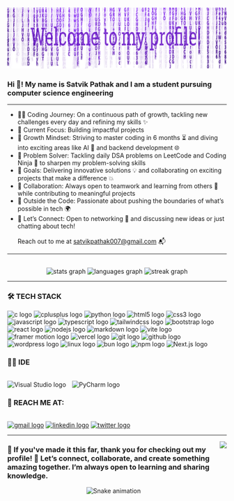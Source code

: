 <br clear="both">

<div align="center">
  <img height="140" src="https://raw.githubusercontent.com/satvikpathak/satvikpathak/refs/heads/main/header.png"  />
</div>



<h3 align="left">Hi 👋! My name is Satvik Pathak and I am a student pursuing computer science engineering</h3>
<hr>

<ul>
  <li>👨‍💻 Coding Journey: On a continuous path of growth, tackling new challenges every day and refining my skills ✨</li>
  <li>🚀 Current Focus: Building impactful projects</li>
  <li>🌱 Growth Mindset: Striving to master coding in 6 months ⏳ and diving into exciting areas like AI 🤖 and backend development 🌐</li>
  <li>🧠 Problem Solver: Tackling daily DSA problems on LeetCode and Coding Ninja 📝 to sharpen my problem-solving skills</li>
  <li>🎯 Goals: Delivering innovative solutions 💡 and collaborating on exciting projects that make a difference 💥</li>
  <li>🤝 Collaboration: Always open to teamwork and learning from others 🤗 while contributing to meaningful projects</li>
  <li>🎉 Outside the Code: Passionate about pushing the boundaries of what’s possible in tech 🌍</li>
  <li>📩 Let’s Connect: Open to networking 🤝 and discussing new ideas or just chatting about tech!</li>
  <br>
  Reach out to me at <a href="mailto:satvikpathak007@gmail.com">satvikpathak007@gmail.com</a> 📬
</ul>



<hr>
<br clear="both">

<div align="center">
  <img src="https://github-readme-stats.vercel.app/api?username=satvikpathak&hide_title=false&hide_rank=false&show_icons=true&include_all_commits=true&count_private=true&disable_animations=false&theme=tokyonight&locale=en&hide_border=false&v=5" height="150" alt="stats graph"  />
  <img src="https://github-readme-stats.vercel.app/api/top-langs?username=satvikpathak&locale=en&hide_title=false&layout=compact&card_width=320&langs_count=10&theme=tokyonight&hide_border=false&v9" height="150" alt="languages graph"  />
  <img src="https://streak-stats.demolab.com?user=satvikpathak&locale=en&mode=daily&theme=tokyonight&hide_border=false&border_radius=5&v=27" height="150" alt="streak graph"  />
</div>
<hr>


<h3 align="left">🛠️ TECH STACK</h3>



<div align="left">
  <img src="https://img.shields.io/badge/C-00599C?style=for-the-badge&logo=c&logoColor=white" height="30" alt="c logo"  />

  <img src="https://img.shields.io/badge/C++-00599C?logo=cplusplus&logoColor=white&style=for-the-badge" height="30" alt="cplusplus logo"  />

  <img src="https://img.shields.io/badge/Python-3776AB?style=for-the-badge&logo=python&logoColor=white" height="30" alt="python logo" />

  <img src="https://img.shields.io/badge/HTML5-E34F26?logo=html5&logoColor=white&style=for-the-badge" height="30" alt="html5 logo"  />

  <img src="https://img.shields.io/badge/CSS3-1572B6?logo=css3&logoColor=white&style=for-the-badge" height="30" alt="css3 logo"  />

  <img src="https://img.shields.io/badge/JavaScript-F7DF1E?logo=javascript&logoColor=black&style=for-the-badge" height="30" alt="javascript logo"  />

  <img src="https://img.shields.io/badge/TypeScript-3178C6?style=for-the-badge&logo=typescript&logoColor=white" height="30" alt="typescript logo" />

  <img src="https://img.shields.io/badge/Tailwind CSS-06B6D4?logo=tailwindcss&logoColor=black&style=for-the-badge" height="30" alt="tailwindcss logo"  />

  <img src="https://img.shields.io/badge/Bootstrap-7952B3?logo=bootstrap&logoColor=white&style=for-the-badge" height="30" alt="bootstrap logo"  />

  <img src="https://img.shields.io/badge/React-61DAFB?logo=react&logoColor=black&style=for-the-badge" height="30" alt="react logo"  />

  <img src="https://img.shields.io/badge/Node.js-339933?logo=nodedotjs&logoColor=white&style=for-the-badge" height="30" alt="nodejs logo"  />

  <img src="https://img.shields.io/badge/Markdown-000000?style=for-the-badge&logo=markdown&logoColor=white" height="30" alt="markdown logo" />

  <img src="https://img.shields.io/badge/Vite-646CFF?style=for-the-badge&logo=vite&logoColor=white" height="30" alt="vite logo" />
  
  <img src="https://img.shields.io/badge/Framer%20Motion-0085FF?style=for-the-badge&logo=framer&logoColor=white" height="30" alt="framer motion logo" />

  <img src="https://img.shields.io/badge/Vercel-000000?style=for-the-badge&logo=vercel&logoColor=white" height="30" alt="vercel logo" />

  <img src="https://img.shields.io/badge/Git-F05032?logo=git&logoColor=white&style=for-the-badge" height="30" alt="git logo"  />

  <img src="https://img.shields.io/badge/GitHub-181717?logo=github&logoColor=white&style=for-the-badge" height="30" alt="github logo"  />

  <img src="https://img.shields.io/badge/WordPress-21759B?logo=wordpress&logoColor=white&style=for-the-badge" height="30" alt="wordpress logo"  />

  <img src="https://img.shields.io/badge/Linux-FCC624?logo=linux&logoColor=black&style=for-the-badge" height="30" alt="linux logo"  />
  
  <img src="https://img.shields.io/badge/Bun-000000?style=for-the-badge&logo=bun&logoColor=white" height="30" alt="bun logo" />

  <img src="https://img.shields.io/badge/npm-CB3837?style=for-the-badge&logo=npm&logoColor=white" height="30" alt="npm logo" />

  <img src="https://img.shields.io/badge/Next.js-000000?style=for-the-badge&logo=next.js&logoColor=white" height="30" alt="Next.js logo" />

</div>

<h3 align="left">👨‍💻 IDE</h3>
<br clear="both">

<div align="left">
  <img src="https://code.visualstudio.com/favicon.ico" height="30" alt="Visual Studio logo" style="margin-right: 10px;"/>
  <img src="https://resources.jetbrains.com/storage/products/pycharm/img/meta/pycharm_logo_300x300.png" height="30" alt="PyCharm logo" />
</div>

<h3 align="left">🌟 REACH ME AT:</h3>


<br clear="both">

<div align="left">
  <a href="mailto:satvikpathak007@gmail.com"><img src="https://img.shields.io/static/v1?message=Gmail&logo=gmail&label=&color=D14836&logoColor=white&labelColor=&style=for-the-badge" height="35" alt="gmail logo"  /></a>
  <a href ="https://www.linkedin.com/feed/"><img src="https://img.shields.io/static/v1?message=LinkedIn&logo=linkedin&label=&color=0077B5&logoColor=white&labelColor=&style=for-the-badge" height="35" alt="linkedin logo"  /></a>
  <a href ="https://x.com/satvikpathak007"><img src="https://img.shields.io/static/v1?message=Twitter&logo=twitter&label=&color=1DA1F2&logoColor=white&labelColor=&style=for-the-badge" height="35" alt="twitter logo"  /></a>
</div>
<hr>


<img align="right" height="150" src="https://c.tenor.com/GfSX-u7VGM4AAAAC/coding.gif"  />



<h3 align="left">🌟 If you've made it this far, thank you for checking out my profile! 💪 Let’s connect, collaborate, and create something amazing together. I’m always open to learning and sharing knowledge.</h3>


<div align="center">
<img src="https://raw.githubusercontent.com/Sutil/Sutil/2b2fad3bf54522bb30c8c170591fc68ff51b69e6/github-contribution-grid-snake2.svg" alt="Snake animation" />
</div>
